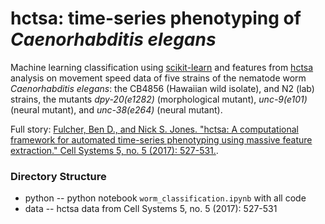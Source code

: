# hctsa: time-series phenotyping of *Caenorhabditis elegans*

Machine learning classification using [scikit-learn](https://scikit-learn.org/) and features from [hctsa](https://github.com/benfulcher/hctsa) analysis on movement speed data of five strains of the nematode worm *Caenorhabditis elegans*: the CB4856 (Hawaiian wild isolate), and N2 (lab) strains, the mutants *dpy-20(e1282)* (morphological mutant), *unc-9(e101)* (neural mutant), and *unc-38(e264)* (neural mutant).

Full story: [Fulcher, Ben D., and Nick S. Jones. "hctsa: A computational framework for automated time-series phenotyping using massive feature extraction." Cell Systems 5, no. 5 (2017): 527-531.](https://doi.org/10.1016/j.cels.2017.10.001).


### Directory Structure

- python -- python notebook `worm_classification.ipynb` with all code
- data -- hctsa data from Cell Systems 5, no. 5 (2017): 527-531
